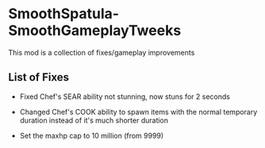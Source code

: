 # SmoothSpatula-SmoothGameplayTweeks

This mod is a collection of fixes/gameplay improvements

## List of Fixes

- Fixed Chef's SEAR ability not stunning, now stuns for 2 seconds

- Changed Chef's COOK ability to spawn items with the normal temporary duration instead of it's much shorter duration

- Set the maxhp cap to 10 million (from 9999)
